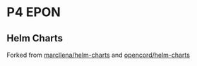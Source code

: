 # P4 EPON

## Helm Charts

Forked from [marcllena/helm-charts](https://github.com/marcllena/helm-charts) and [opencord/helm-charts](https://github.com/opencord/helm-charts)

